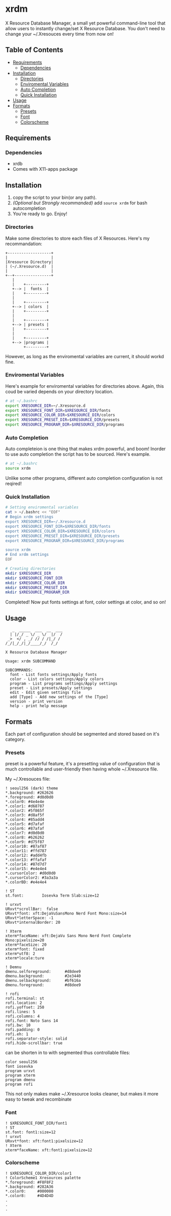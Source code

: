 # xrdm
X Resource Database Manager, a small yet powerful command-line tool that allow users to instantly change/set X Resource Database. 
You don't need to change your ~/.Xresouces every time from now on!


## Table of Contents
* [Requirements](#requirements)
	 * [Dependencies](#dependencies)
* [Installation](#installation)
	 * [Directories](#directories)
	 * [Enviromental Variables](#enviromental-variables)
	 * [Auto Completion](#auto-completion)
	 * [Quick Installation](#quick-installation)
* [Usage](#usage)
* [Formats](#formats)
	 * [Presets](#presets)
	 * [Font](#font)
	 * [Colorscheme](#colorscheme)


## Requirements
### Dependencies
 - xrdb
  - Comes with X11-apps package

## Installation
1. copy the script to your bin(or any path). 
2. *(Optional but Strongly recommanded)* add ```source xrdm``` for bash autocompletion
3. You're ready to go. Enjoy!

### Directories
Make some directories to store each files of X Resources. 
Here's my recommandation:
```
+-------------------+
|                   |
|Xresource Directory|
| (~/.Xresource.d)  |
|                   |
+--+----------------+
   |
   |    +---------+
   +--> |  fonts  |
   |    +---------+
   |
   |    +---------+
   +--> | colors  |
   |    +---------+
   |
   |    +---------+
   +--> | presets |
   |    +---------+
   |
   |    +---------+
   +--> |programs |
        +---------+
```
However, as long as the enviromental variables are current, it should workd fine.

### Enviromental Variables
Here's example for enviromental variables for directories above.
Again, this coud be varied depends on your directory location.
```bash
# at ~/.bashrc
export XRESOURCE_DIR=~/.Xresource.d
export XRESOURCE_FONT_DIR=$XRESOURCE_DIR/fonts
export XRESOURCE_COLOR_DIR=$XRESOURCE_DIR/colors
export XRESOURCE_PRESET_DIR=$XRESOURCE_DIR/presets
export XRESOURCE_PROGRAM_DIR=$XRESOURCE_DIR/programs
```

### Auto Completion
Auto completeion is one thing that makes xrdm powerful, <tab> <tab> and boom!
Inorder to use auto completion the script has to be sourced. Here's example.
```bash
# at ~/.bashrc
source xrdm
```
Unlike some other programs, different auto completion configuration is not reqired!

### Quick Installation
```bash
# Setting enviromental variables
cat > ~/.bashrc << "EOF"
# Begin xrdm settings 
export XRESOURCE_DIR=~/.Xresource.d
export XRESOURCE_FONT_DIR=$XRESOURCE_DIR/fonts
export XRESOURCE_COLOR_DIR=$XRESOURCE_DIR/colors
export XRESOURCE_PRESET_DIR=$XRESOURCE_DIR/presets
export XRESOURCE_PROGRAM_DIR=$XRESOURCE_DIR/programs

source xrdm
# End xrdm settings 
EOF
```
```bash
# Creating directories
mkdir $XRESOURCE_DIR
mkdir $XRESOURCE_FONT_DIR
mkdir $XRESOURCE_COLOR_DIR
mkdir $XRESOURCE_PRESET_DIR
mkdir $XRESOURCE_PROGRAM_DIR
```
Completed!
Now put fonts settings at font, color settings at color, and so on!

## Usage
```
   _  _____  ___  __  ___
  | |/_/ _ \/ _ \/  |/  /
 _>  </ , _/ // / /|_/ /
/_/|_/_/|_/____/_/  /_/

X Resource Database Manager

Usage: xrdm SUBCOMMAND

SUBCOMMANDS:
  font - List fonts settings/Apply fonts
  color - List colors settings/Apply colors
  program - List programs settings/Apply settings
  preset - List presets/Apply settings
  edit - Edit given settings file
  add [Type] - Add new settings of the [Type]
  version - print version
  help - print help message

```

## Formats
Each part of configuration should be segmented and stored based on it's category.
### Presets
preset is a powerful feature, it's a presetting value of configuration that is much controllable and user-friendly then having whole ~/.Xresource file.

My ~/.Xresouces file:
```
! seoul256 (dark) theme
*.background: #262626
*.foreground: #d0d0d0
*.color0: #4e4e4e
*.color1: #d68787
*.color2: #5f865f
*.color3: #d8af5f
*.color4: #85add4
*.color5: #d7afaf
*.color6: #87afaf
*.color7: #d0d0d0
*.color8: #626262
*.color9: #d75f87
*.color10: #87af87
*.color11: #ffd787
*.color12: #add4fb
*.color13: #ffafaf
*.color14: #87d7d7
*.color15: #e4e4e4
*.cursorColor: #d0d0d0
*.cursorColor2: #3a3a3a
*.colorBD: #e4e4e4

! ST
st.font:        Iosevka Term Slab:size=12

! urxvt
URxvt*scrollBar:  false
URxvt*font: xft:DejaVuSansMono Nerd Font Mono:size=14
URxvt*letterSpace: -1
URxvt*internalBorder: 20

! Xterm
xterm*faceName: xft:DejaVu Sans Mono Nerd Font Complete Mono:pixelsize=20
xterm*faceSize: 20
xterm*font: fixed
xterm*utf8: 2
xterm*locale:ture

! Demnu
dmenu.selforeground:      #d8dee9
dmenu.background:         #2e3440
dmenu.selbackground:      #bf616a
dmenu.foreground:         #d8dee9

! rofi
rofi.terminal: st
rofi.location: 2
rofi.yoffset: 250
rofi.lines: 5
rofi.columns: 4
rofi.font: Noto Sans 14
rofi.bw: 10
rofi.padding: 0
rofi.eh: 1
rofi.separator-style: solid
rofi.hide-scrollbar: true
```
can be shorten in to with segmented thus controllable files:
```
color seoul256
font iosevka
program urxvt
program xterm
program dmenu
program rofi
```
This not only makes make ~/.Xresource looks cleaner, but makes it more easy to tweak and recombinate

### Font
```
! $XRESOURCE_FONT_DIR/font1
! ST
st.font: font1:size=12
! urxvt
URxvt*font: xft:font1:pixelsize=12
! Xterm
xterm*faceName: xft:font1:pixelsize=12
```
### Colorscheme
```
! $XRESOURCE_COLOR_DIR/color1
! ColorScheme1 Xresources palette
*.foreground: #F8F8F2
*.background: #282A36
*.color0:     #000000
*.color8:     #4D4D4D
.
.
.
```
